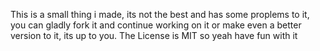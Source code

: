 This is a small thing i made, its not the best and has some proplems to it, you can gladly fork it and continue working on it or make even a better version to it, its up to you. The License is MIT so yeah have fun with it
